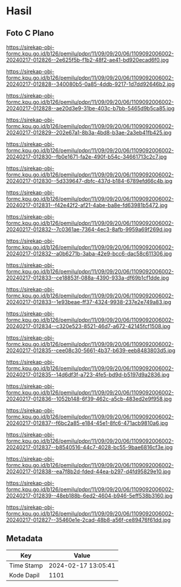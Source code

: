 # Hasil

## Foto C Plano

https://sirekap-obj-formc.kpu.go.id/b126/pemilu/pdpr/11/09/09/20/06/1109092006002-20240217-012826--2e625f5b-f1b2-48f2-ae41-bd920ecad6f0.jpg

https://sirekap-obj-formc.kpu.go.id/b126/pemilu/pdpr/11/09/09/20/06/1109092006002-20240217-012828--340080b5-0a85-4ddb-9217-1d7dd92646b2.jpg

https://sirekap-obj-formc.kpu.go.id/b126/pemilu/pdpr/11/09/09/20/06/1109092006002-20240217-012828--ae20d3e9-31be-403c-b7bb-5465d9b5ca85.jpg

https://sirekap-obj-formc.kpu.go.id/b126/pemilu/pdpr/11/09/09/20/06/1109092006002-20240217-012829--202e67a1-8b3a-4bd8-b3ae-2a3eb41fb425.jpg

https://sirekap-obj-formc.kpu.go.id/b126/pemilu/pdpr/11/09/09/20/06/1109092006002-20240217-012830--fb0e1671-fa2e-490f-b54c-34661713c2c7.jpg

https://sirekap-obj-formc.kpu.go.id/b126/pemilu/pdpr/11/09/09/20/06/1109092006002-20240217-012830--5d339647-dbfc-437d-b184-6789efd66c4b.jpg

https://sirekap-obj-formc.kpu.go.id/b126/pemilu/pdpr/11/09/09/20/06/1109092006002-20240217-012831--f42e42f2-af21-4abe-ba8e-fd63981b5472.jpg

https://sirekap-obj-formc.kpu.go.id/b126/pemilu/pdpr/11/09/09/20/06/1109092006002-20240217-012832--7c0361ae-7364-4ec3-8afb-9959a69f269d.jpg

https://sirekap-obj-formc.kpu.go.id/b126/pemilu/pdpr/11/09/09/20/06/1109092006002-20240217-012832--a0b6271b-3aba-42e9-bcc6-dac58c611306.jpg

https://sirekap-obj-formc.kpu.go.id/b126/pemilu/pdpr/11/09/09/20/06/1109092006002-20240217-012833--ce18853f-088a-4390-933a-df69b1cf1dde.jpg

https://sirekap-obj-formc.kpu.go.id/b126/pemilu/pdpr/11/09/09/20/06/1109092006002-20240217-012833--1e93beae-ff37-4324-9938-237e2e749a83.jpg

https://sirekap-obj-formc.kpu.go.id/b126/pemilu/pdpr/11/09/09/20/06/1109092006002-20240217-012834--c320e523-8521-46d7-a672-42145fcf1508.jpg

https://sirekap-obj-formc.kpu.go.id/b126/pemilu/pdpr/11/09/09/20/06/1109092006002-20240217-012835--cee08c30-5661-4b37-b639-eeb8483803d5.jpg

https://sirekap-obj-formc.kpu.go.id/b126/pemilu/pdpr/11/09/09/20/06/1109092006002-20240217-012835--14d6df3f-a723-4fe5-bd9d-b5197d9a2836.jpg

https://sirekap-obj-formc.kpu.go.id/b126/pemilu/pdpr/11/09/09/20/06/1109092006002-20240217-012836--1052b148-6f39-462c-a5cb-483ed2e9f958.jpg

https://sirekap-obj-formc.kpu.go.id/b126/pemilu/pdpr/11/09/09/20/06/1109092006002-20240217-012837--f6bc2a85-e184-45e1-8fc6-471acb9810a6.jpg

https://sirekap-obj-formc.kpu.go.id/b126/pemilu/pdpr/11/09/09/20/06/1109092006002-20240217-012837--b8540516-44c7-4028-bc55-9bae6816cf3e.jpg

https://sirekap-obj-formc.kpu.go.id/b126/pemilu/pdpr/11/09/09/20/06/1109092006002-20240217-012838--ea7f8b2d-fded-44ea-b297-d4fd95829e10.jpg

https://sirekap-obj-formc.kpu.go.id/b126/pemilu/pdpr/11/09/09/20/06/1109092006002-20240217-012839--48eb188b-6ed2-4604-b946-5eff538b3160.jpg

https://sirekap-obj-formc.kpu.go.id/b126/pemilu/pdpr/11/09/09/20/06/1109092006002-20240217-012827--35460e1e-2cad-48b8-a56f-ce89476f61dd.jpg


## Metadata

| Key        | Value               |
| ---------- | ------------------- |
| Time Stamp | 2024-02-17 13:05:41 |
| Kode Dapil | 1101                |



